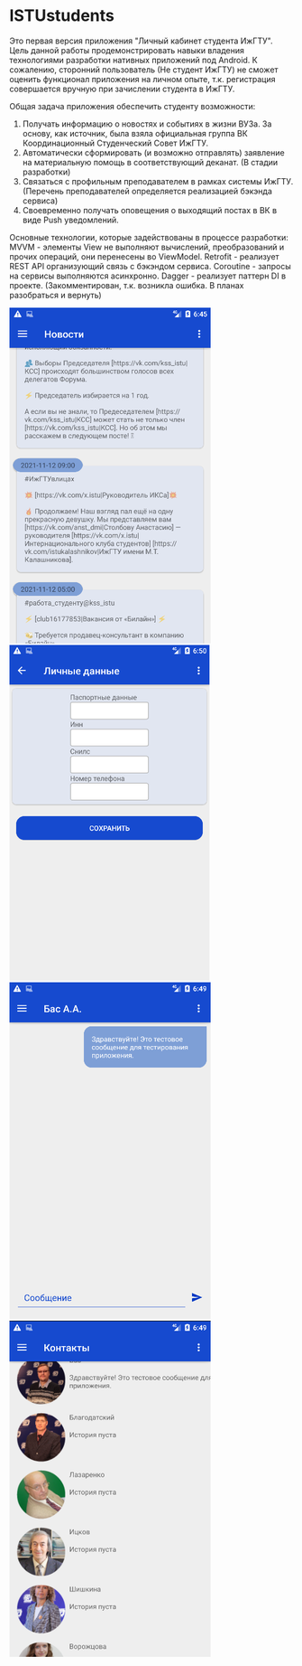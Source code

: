 # ISTUstudents
Это первая версия приложения "Личный кабинет студента ИжГТУ".
Цель данной работы продемонстрировать навыки владения технологиями разработки нативных приложений под Android.
К сожалению, сторонний пользователь (Не студент ИжГТУ) не сможет оценить функционал приложения на личном опыте, т.к. регистрация совершается вручную при зачислении студента в ИжГТУ.

Общая задача приложения обеспечить студенту возможности:
1) Получать информацию о новостях и событиях в жизни ВУЗа. За основу, как источник, была взяла официальная группа ВК Координационный Студенческий Совет ИжГТУ.
2) Автоматически сформировать (и возможно отправлять) заявление на материальную помощь в соответствующий деканат. (В стадии разработки)
3) Связаться с профильным преподавателем в рамках системы ИжГТУ. (Перечень преподавателей определяется реализацией бэкэнда сервиса)
4) Своевременно получать оповещения о выходящий постах в ВК в виде Push уведомлений.

Основные технологии, которые задействованы в процессе разработки:
MVVM - элементы View не выполняют вычислений, преобразований и прочих операций, они перенесены во ViewModel.
Retrofit - реализует REST API организующий связь с бэкэндом сервиса.
Coroutine - запросы на сервисы выполняются асинхронно.
Dagger - реализует паттерн DI в проекте. (Закомментирован, т.к. возникла ошибка. В планах разобраться и вернуть)

![alt text](image.png "Описание будет тут")
![alt text](personal.PNG "Описание будет тут")
![alt text](chat.PNG "Описание будет тут")
![alt text](chat_list.PNG "Описание будет тут")
